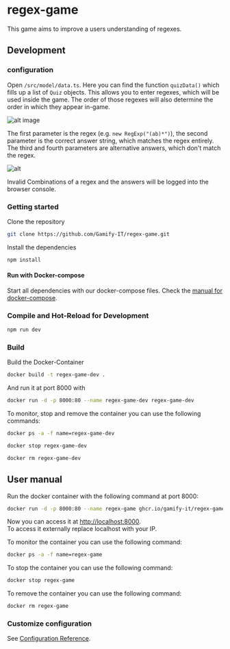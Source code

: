 # regex-game

This game aims to improve a users understanding of regexes.

## Development

### configuration
Open `/src/model/data.ts`. 
Here you can find the function `quizData()` which fills up a list of `Quiz` objects.
This allows you to enter regexes, which will be used inside the game.
The order of those regexes will also determine the order in which they appear in-game.

![alt image](src/assets/Screenshot%202022-06-15%20110836.png)

The first parameter is the regex (e.g. `new RegExp("(ab)*")`), 
the second parameter is the correct answer string, which matches the regex entirely.
The third and fourth parameters are alternative answers, which don't match the regex.

![alt](src/assets/Screenshot%202022-06-15%20125642.png)

Invalid Combinations of a regex and the answers will be logged into the browser console. 

### Getting started

Clone the repository  
```sh
git clone https://github.com/Gamify-IT/regex-game.git
```

Install the dependencies  
```sh
npm install
```

#### Run with Docker-compose

Start all dependencies with our docker-compose files.
Check the [manual for docker-compose](https://github.com/Gamify-IT/docs/blob/main/dev-manuals/docker-compose/docker-compose.md).

### Compile and Hot-Reload for Development

```sh
npm run dev
```

### Build

Build the Docker-Container
```sh
docker build -t regex-game-dev .
```
And run it at port 8000 with
```sh
docker run -d -p 8000:80 --name regex-game-dev regex-game-dev
```

To monitor, stop and remove the container you can use the following commands:
```sh
docker ps -a -f name=regex-game-dev
```
```sh
docker stop regex-game-dev
```
```sh
docker rm regex-game-dev
```


## User manual

Run the docker container with the following command at port 8000:
```sh
docker run -d -p 8000:80 --name regex-game ghcr.io/gamify-it/regex-game:latest
```
Now you can access it at [http://localhost:8000](http://localhost:8000).  
To access it externally replace localhost with your IP.  

To monitor the container you can use the following command:
```sh
docker ps -a -f name=regex-game
```
To stop the container you can use the following command:
```sh
docker stop regex-game
```
To remove the container you can use the following command:
```sh
docker rm regex-game
```

### Customize configuration
See [Configuration Reference](https://cli.vuejs.org/config/).
